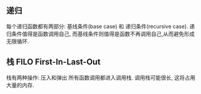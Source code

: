 ## 递归
每个递归函数都有两部分: 基线条件(base case) 和 递归条件(recursive case).
递归条件值得是函数调用自己, 而基线条件则值得是函数不再调用自己,从而避免形成无限循环.

## 栈 FILO First-In-Last-Out
栈有两种操作: 压入和弹出
所有函数调用都进入调用栈.
调用栈可能很长, 这将占用大量的内存.
